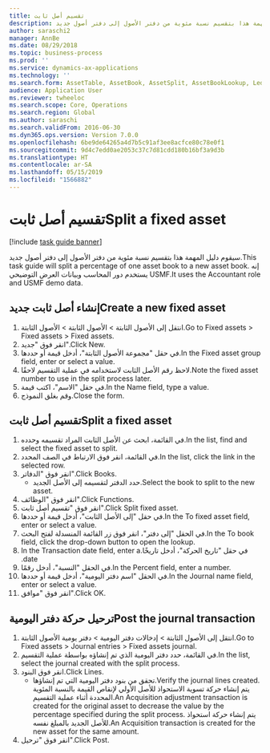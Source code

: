 ```yaml
---
title: تقسيم أصل ثابت
description: سيقوم دليل المهمة هذا بتقسيم نسبة مئوية من دفتر الأصول إلى دفتر أصول جديد.
author: saraschi2
manager: AnnBe
ms.date: 08/29/2018
ms.topic: business-process
ms.prod: ''
ms.service: dynamics-ax-applications
ms.technology: ''
ms.search.form: AssetTable, AssetBook, AssetSplit, AssetBookLookup, LedgerJournalTable, LedgerJournalTransAsset
audience: Application User
ms.reviewer: twheeloc
ms.search.scope: Core, Operations
ms.search.region: Global
ms.author: saraschi
ms.search.validFrom: 2016-06-30
ms.dyn365.ops.version: Version 7.0.0
ms.openlocfilehash: 6be9de64265a4d7b5c91af3ee8acfce80c78e0f1
ms.sourcegitcommit: 9d4c7edd0ae2053c37c7d81cdd180b16bf3a9d3b
ms.translationtype: HT
ms.contentlocale: ar-SA
ms.lasthandoff: 05/15/2019
ms.locfileid: "1566882"
---
```

# <a name="split-a-fixed-asset"></a><span data-ttu-id="69248-103">تقسيم أصل ثابت</span><span class="sxs-lookup"><span data-stu-id="69248-103">Split a fixed asset</span></span>

[!include [task guide banner](../../includes/task-guide-banner.md)]

<span data-ttu-id="69248-104">سيقوم دليل المهمة هذا بتقسيم نسبة مئوية من دفتر الأصول إلى دفتر أصول جديد.</span><span class="sxs-lookup"><span data-stu-id="69248-104">This task guide will split a percentage of one asset book to a new asset book.</span></span>  <span data-ttu-id="69248-105">إنه يستخدم دور المحاسب وبيانات العرض التوضيحي USMF.‬</span><span class="sxs-lookup"><span data-stu-id="69248-105">It uses the Accountant role and USMF demo data.</span></span>


## <a name="create-a-new-fixed-asset"></a><span data-ttu-id="69248-106">إنشاء أصل ثابت جديد</span><span class="sxs-lookup"><span data-stu-id="69248-106">Create a new fixed asset</span></span>
1. <span data-ttu-id="69248-107">انتقل إلى الأصول الثابتة > الأصول الثابتة > الأصول الثابتة.</span><span class="sxs-lookup"><span data-stu-id="69248-107">Go to Fixed assets > Fixed assets > Fixed assets.</span></span>
2. <span data-ttu-id="69248-108">انقر فوق "جديد".</span><span class="sxs-lookup"><span data-stu-id="69248-108">Click New.</span></span>
3. <span data-ttu-id="69248-109">في حقل "مجموعة الأصول الثابتة"، أدخل قيمة أو حددها.</span><span class="sxs-lookup"><span data-stu-id="69248-109">In the Fixed asset group field, enter or select a value.</span></span>
4. <span data-ttu-id="69248-110">لاحظ رقم الأصل الثابت لاستخدامه في عملية التقسيم لاحقًا.</span><span class="sxs-lookup"><span data-stu-id="69248-110">Note the fixed asset number to use in the split process later.</span></span>
5. <span data-ttu-id="69248-111">في حقل "الاسم"، اكتب قيمة.</span><span class="sxs-lookup"><span data-stu-id="69248-111">In the Name field, type a value.</span></span>
6. <span data-ttu-id="69248-112">وقم بغلق النموذج.</span><span class="sxs-lookup"><span data-stu-id="69248-112">Close the form.</span></span>

## <a name="split-a-fixed-asset"></a><span data-ttu-id="69248-113">تقسيم أصل ثابت</span><span class="sxs-lookup"><span data-stu-id="69248-113">Split a fixed asset</span></span>
1. <span data-ttu-id="69248-114">في القائمة، ابحث عن الأصل الثابت المراد تقسيمه وحدده.</span><span class="sxs-lookup"><span data-stu-id="69248-114">In the list, find and select the fixed asset to split.</span></span>
2. <span data-ttu-id="69248-115">في القائمة، انقر فوق الارتباط في الصف المحدد.</span><span class="sxs-lookup"><span data-stu-id="69248-115">In the list, click the link in the selected row.</span></span>
3. <span data-ttu-id="69248-116">انقر فوق "الدفاتر".</span><span class="sxs-lookup"><span data-stu-id="69248-116">Click Books.</span></span>
    * <span data-ttu-id="69248-117">حدد الدفتر لتقسيمه إلى الأصل الجديد.</span><span class="sxs-lookup"><span data-stu-id="69248-117">Select the book to split to the new asset.</span></span>  
4. <span data-ttu-id="69248-118">انقر فوق "الوظائف".</span><span class="sxs-lookup"><span data-stu-id="69248-118">Click Functions.</span></span>
5. <span data-ttu-id="69248-119">انقر فوق "تقسيم أصل ثابت‬".</span><span class="sxs-lookup"><span data-stu-id="69248-119">Click Split fixed asset.</span></span>
6. <span data-ttu-id="69248-120">في حقل "إلى الأصل الثابت‬"، أدخل قيمة أو حددها.</span><span class="sxs-lookup"><span data-stu-id="69248-120">In the To fixed asset field, enter or select a value.</span></span>
7. <span data-ttu-id="69248-121">في الحقل "إلى دفتر‬"، انقر فوق زر القائمة المنسدلة لفتح البحث.</span><span class="sxs-lookup"><span data-stu-id="69248-121">In the To book field, click the drop-down button to open the lookup.</span></span>
8. <span data-ttu-id="69248-122">في حقل "‏‫تاريخ الحركة"، أدخل تاريخًا.</span><span class="sxs-lookup"><span data-stu-id="69248-122">In the Transaction date field, enter a date.</span></span>
9. <span data-ttu-id="69248-123">في الحقل "النسبة‬"، أدخل رقمًا.</span><span class="sxs-lookup"><span data-stu-id="69248-123">In the Percent field, enter a number.</span></span>
10. <span data-ttu-id="69248-124">في الحقل "اسم دفتر اليومية"، أدخل قيمة أو حددها.</span><span class="sxs-lookup"><span data-stu-id="69248-124">In the Journal name field, enter or select a value.</span></span>
11. <span data-ttu-id="69248-125">انقر فوق "موافق".</span><span class="sxs-lookup"><span data-stu-id="69248-125">Click OK.</span></span>

## <a name="post-the-journal-transaction"></a><span data-ttu-id="69248-126">ترحيل حركة دفتر اليومية</span><span class="sxs-lookup"><span data-stu-id="69248-126">Post the journal transaction</span></span>
1. <span data-ttu-id="69248-127">انتقل إلى الأصول الثابتة > إدخالات دفتر اليومية‬ > دفتر يومية الأصول الثابتة‬.</span><span class="sxs-lookup"><span data-stu-id="69248-127">Go to Fixed assets > Journal entries > Fixed assets journal.</span></span>
2. <span data-ttu-id="69248-128">في القائمة، حدد دفتر اليومية الذي تم إنشاؤه بواسطة عملية التقسيم.</span><span class="sxs-lookup"><span data-stu-id="69248-128">In the list, select the journal created with the split process.</span></span>
3. <span data-ttu-id="69248-129">انقر فوق البنود.</span><span class="sxs-lookup"><span data-stu-id="69248-129">Click Lines.</span></span>
    * <span data-ttu-id="69248-130">تحقق من بنود دفتر اليومية التي تم إنشاؤها.</span><span class="sxs-lookup"><span data-stu-id="69248-130">Verify the journal lines created.</span></span>  <span data-ttu-id="69248-131">يتم إنشاء حركة تسوية الاستحواذ للأصل الأولي لإنقاص القيمة بالنسبة المئوية المحددة أثناء عملية التقسيم.</span><span class="sxs-lookup"><span data-stu-id="69248-131">An Acquisition adjustment transaction is created for the original asset to decrease the value by the percentage specified during the split process.</span></span>  <span data-ttu-id="69248-132">يتم إنشاء حركة استحواذ للأصل الجديد بالمبلغ نفسه.</span><span class="sxs-lookup"><span data-stu-id="69248-132">An Acquisition transaction is created for the new asset for the same amount.</span></span>  
4. <span data-ttu-id="69248-133">انقر فوق "ترحيل".</span><span class="sxs-lookup"><span data-stu-id="69248-133">Click Post.</span></span>

